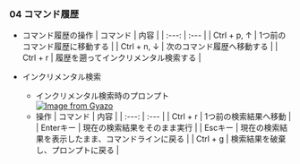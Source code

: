 ### 04 コマンド履歴
- コマンド履歴の操作
  | コマンド | 内容 |
  | :---: | :--- |
  | Ctrl + p, ↑ | 1つ前のコマンド履歴に移動する |
  | Ctrl + n, ↓ | 次のコマンド履歴へ移動する |
  | Ctrl + r | 履歴を遡ってインクリメンタル検索する |

- インクリメンタル検索
  - インクリメンタル検索時のプロンプト<br>
    [![Image from Gyazo](https://i.gyazo.com/5a57e227842ccfa3d72665e504fc1128.png)](https://gyazo.com/5a57e227842ccfa3d72665e504fc1128)
  - 操作
    | コマンド | 内容 |
    | :---: | :--- |
    | Ctrl + r | 1つ前の検索結果へ移動 |
    | Enterキー | 現在の検索結果をそのまま実行 |
    | Escキー | 現在の検索結果を表示したまま、コマンドラインに戻る |
    | Ctrl + g | 検索結果を破棄し、プロンプトに戻る |
